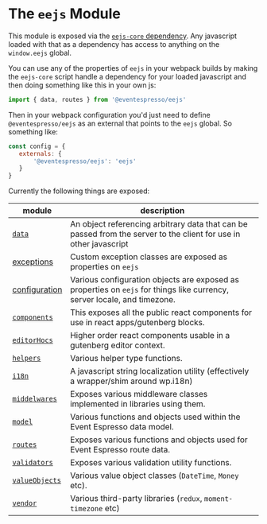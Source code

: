 # The `eejs` Module

This module is exposed via the [`eejs-core` dependency](eejs-core-dependency.md).  Any javascript loaded with that as a dependency has access to anything on the `window.eejs` global.

You can use any of the properties of `eejs` in your webpack builds by making the `eejs-core` script handle a dependency for your loaded javascript and then doing something like this in your own js:

```js
import { data, routes } from '@eventespresso/eejs'
```

Then in your webpack configuration you'd just need to define `@eventespresso/eejs` as an external that points to the `eejs` global.  So something like:

```js
const config = {
   externals: {
       '@eventespresso/eejs': 'eejs'
   }
}
```

Currently the following things are exposed:

| module                                                     |                                                            description                                                                                                             |
| -----------------------------------------------------------| -----------------------------------------------------------------------------------------------------------------------------------------------------------------------------------|
| [`data`](./data.md)                                        |                                                            An object referencing arbitrary data that can be passed from the server to the client for use in other javascript       |
| [exceptions](./exceptions.md)                              |                                                            Custom exception classes are exposed as properties on `eejs`                                                            |
| [configuration](./configuration.md)                        |                                                            Various configuration objects are exposed as properties on `eejs` for things like currency, server locale, and timezone.|
| [`components`](../components/README.md)                    |                                                            This exposes all the public react components for use in react apps/gutenberg blocks.                                    |
| [`editorHocs`](../editor-higher-order-components/README.md)|                                                            Higher order react components usable in a gutenberg editor context.                                                     |
| [`helpers`](./helpers.md)                                  |                                                            Various helper type functions.                                                                                          |
| [`i18n`](./i18n.md)                                        |                                                            A javascript string localization utility (effectively a wrapper/shim around wp.i18n)                                    |
| [`middelwares`](./middlewares/README.md)                          |                                                            Exposes various middleware classes implemented in libraries using them.                                                 |
| [`model`](./model/README.md)                                      |                                                            Various functions and objects used within the Event Espresso data model.
| [`routes`](./routes.md)                                                           |         Exposes various functions and objects used for Event Espresso route data.                                                                                                                                                                           |
| [`validators`](./validators.md)                                                           |           Exposes various validation utility functions.                                                                                                                                                                         |
| [`valueObjects`](../value-objects/README.md) | Various value object classes (`DateTime`, `Money` etc). |
| [`vendor`](./vendor.md)                                                           | Various third-party libraries (`redux`, `moment-timezone` etc)                                                                                                                                                                                    |